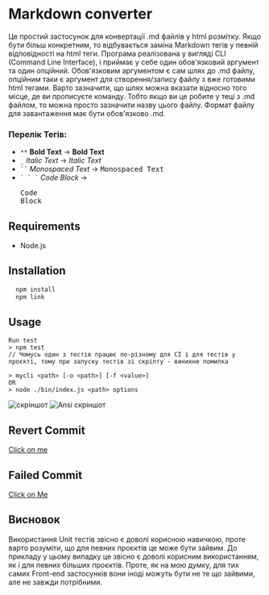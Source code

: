 # Markdown converter
Це простий застосунок для конвертації .md файлів у html розмітку. Якщо бути більш конкретним, то відбувається заміна Markdown тегів у певній відповідності на html теги. Програма реалізована у вигляді CLI (Command Line Interface), і приймає у себе один обов'язковий аргумент та один опційний. Обов'язковим аргументом є сам шлях до .md файлу, опційним таки є аргумент для створення/запису файлу з вже готовими html тегами. Варто зазначити, що шлях можна вказати відносно того місце, де ви прописуєте команду. Тобто якщо ви це робите у теці з .md файлом, то можна просто зазначити назву цього файлу. Формат файлу для завантаження має бути обов'язково .md.

### Перелік Тегів:
 - ```**``` **Bold Text** -> <b>Bold Text</b>
 - ```_``` *Italic Text* -> <i>Italic Text</i>
 - ``` `` ``` *Monospaced Text* -> <tt>Monospaced Text</tt>
 - ``` ` ` ` ``` *Code Block* -> <pre>Code Block</pre>


## Requirements
 - Node.js

## Installation
```cmd
  npm install
  npm link
```
## Usage
```
Run test
> npm test
// Чомусь один з тестів працює по-різному для CI і для тестів у проєкті, тому при запуску тестів зі скріпту - виникне помилка

> mycli <path> [-o <path>] [-f <value>]
OR
> node ./bin/index.js <path> options
```
![скріншот](https://github.com/Patriot0911/mpz_lab1/assets/75264092/8ab0674d-beb6-4947-a163-23dfa2c73e51)
![Ansi скріншот](https://github.com/Patriot0911/mpz_lab1/assets/75264092/13e0e712-fb06-4415-9c8f-f69179dfc636)

## Revert Commit
[Click on me](https://github.com/Patriot0911/mpz_lab1/commit/45df685f8689a4edfa47c26d5ca66625a47d6b60)

## Failed Commit
[Click on Me](https://github.com/Patriot0911/mpz_lab1/commit/40b178c8c631de7ae8670339b19801a9e42288c1)

## Висновок
Використання Unit тестів звісно є доволі корисною навичкою, проте варто розуміти, що для певних проєктів це може бути зайвим. До прикладу у цьому випадку це звісно є доволі корисним використанням, як і для певних більших проєктів. Проте, як на мою думку, для тих самих Front-end застосунків вони іноді можуть бути не те що зайвими, але не завжди потрібними.
